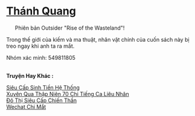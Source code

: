 <a href="https://truyentiki.com/thanh-quang.33897/" title="Thánh Quang"><h1>Thánh Quang</h1></a><div style="display:table"><img align="right" style="float: left; padding: 10px;" src="https://truyentiki.com/images/story/200x260/33897.jpg" alt="">Phiên bản Outsider "Rise of the Wasteland"! <p></p> Trong thế giới của kiếm và ma thuật, nhân vật chính của cuốn sách này bị treo ngay khi anh ta ra mắt. <p></p> Nhóm xác minh: 549811805</div><p><br><b>Truyện Hay Khác :</b></p><a href="https://truyentiki.com/sieu-cap-sinh-tien-he-thong.33896/" alt="Siêu Cấp Sinh Tiền Hệ Thống">Siêu Cấp Sinh Tiền Hệ Thống</a><br/><a href="https://github.com/nownovels/top500/tree/master/truyenhay/33899/" alt="Xuyên Qua Thập Niên 70 Chi Tiếng Ca Liêu Nhân">Xuyên Qua Thập Niên 70 Chi Tiếng Ca Liêu Nhân</a><br/><a href="https://github.com/nownovels/top500/tree/master/truyenhay/33936/" alt="Đô Thị Siêu Cấp Chiến Thần">Đô Thị Siêu Cấp Chiến Thần</a><br/><a href="https://www.pinterest.com/pin/594756694531324798" alt="Wechat Chi Mắt">Wechat Chi Mắt</a><br/>